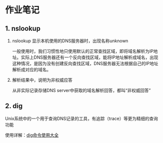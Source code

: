 # 作业笔记

## 1. nslookup

1. nslookup 显示本机使用的DNS服务器时，出现名称unknown

   一般使用时，我们习惯性地只使用默认的正常查找区域，即将域名解析为IP地址。实际上DNS服务器还有一个反向查找区域，能将IP地址解析成域名，出现这种情况，是因为没有创建反向查找区域，DNS服务器无法根据自己的IP地址解析成对应的域名。

2. 解析结果中，说明为非权威应答

   从非实际记录存储DNS server中获取的域名解析回答，都叫“非权威回答”

## 2. dig

Unix系统中的一个用于查询DNS记录的工具，有追踪（trace）等更为精细的查询功能

使用详解：[dig命令使用大全](https://www.cnblogs.com/daxian2012/archive/2013/01/10/2854126.html)

